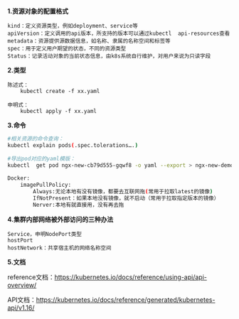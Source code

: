 **1.资源对象的配置格式**

    kind：定义资源类型，例如deployment、service等
    apiVersion：定义调用的api版本，所支持的版本可以通过kubectl  api-resources查看 
    metadata：资源提供源数据信息，如名称、隶属的名称空间和标签等
    spec：用于定义用户期望的状态，不同的资源类型
    Status：记录活动对象的当前状态信息，由k8s系统自行维护，对用户来说为只读字段

**2.类型**
```text
陈述式：
    kubectl create -f xx.yaml
        
申明式：
    kubectl apply -f xx.yaml
```

**3.命令**
```bash
#相关资源的命令查询：
kubectl explain pods(.spec.tolerations….)
    
#导出pod对应的yaml模版：
kubectl  get pod ngx-new-cb79d555-gqwf8 -o yaml --export > ngx-new-demo.yaml
    
Docker:
    imagePullPolicy:
        Always:无论本地有没有镜像，都要去互联网拖(常用于拉取latest的镜像)
        IfNotPresent：如果本地没有镜像，就不启动（常用于拉取指定版本的镜像）
        Nerver:本地有就直接用，没有再去拖

```

**4.集群内部网络被外部访问的三种办法**

    Service，申明NodePort类型
    hostPort
    hostNetwork：共享宿主机的网络名称空间

**5.文档**

reference文档：https://kubernetes.io/docs/reference/using-api/api-overview/

API文档：https://kubernetes.io/docs/reference/generated/kubernetes-api/v1.16/



